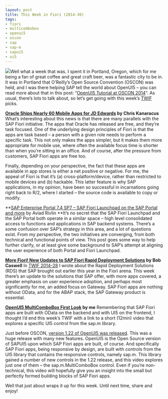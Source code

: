 ```yaml
---
layout: post
title: This Week in Fiori (2014-30)
tags:
- fiori
- multicombobox
- openui5
- oscon
- sap
- sap-m
- sapui5
- ui5
---
```



![](https://lh3.googleusercontent.com/-8Hsq77ogdog/U8sByTTcXDI/AAAAAAAAT6c/kJpV3R-Z_cg/w694-h1232-no/20140719_164212.jpg)Well what a week that was. I spent it in Portland, Oregon, which for me being a fan of great coffee and great craft beer, was a fantastic city to be in. It was in Portland that O’Reilly’s Open Source Convention (OSCON) was held, and I was there helping SAP tell the world about OpenUI5 – you can read more about that in this post: “[OpenUI5 Tutorial at OSCON 2014](/2014/07/22/openui5-tutorial-at-oscon-2014/)“. As usual, there’s lots to talk about, so let’s get going with this week’s [TWIF](/category/twif/) picks.

**[Oracle Ships Nearly 60 Mobile Apps for JD Edwards](http://www.computerworld.com/s/article/9249924/Oracle_ships_nearly_60_mobile_apps_for_JD_Edwards) by Chris Kanaracus**
 What’s interesting about this news is that there are many parallels with the SAP Fiori initiative. The apps that Oracle has released are free, and they’re task focused. One of the underlying design principles of Fiori is that the apps are task based – a person with a given role needs to perform a specific task. This not only makes the apps simpler, but it makes them more appropriate for mobile use, where often the available focus time is shorter than when you’re sitting in an office. And of course, after the pressure from customers, SAP Fiori apps are free too.

Finally, depending on your perspective, the fact that these apps are available in app stores is either a net positive or negative. For me, the appeal of Fiori is that it’s (a) cross-platform/device, rather than restricted to mobile devices and (b) hackable. This latter feature is why SAP applications, in my opinion, have been so successful in incarnations going right back to R/2, where I started – the source code is available to copy or modify.

**[SAP Enterprise Portal 7.4 SP7 – SAP Fiori Launchpad on the SAP Portal and more](http://scn.sap.com/community/enterprise-portal/blog/2014/06/23/sap-enterprise-portal-74-sp7-sap-fiori-design-in-the-sap-enterprise-portal) by Aviad Rivlin
**It’s no secret that the SAP Fiori Launchpad and the SAP Portal both operate in a similar space – high level consolidated access to functions and applications in SAP backend systems. There’s a some confusion over SAP’s strategy in this area, and a lot of questions exist. From my perspective, the two initiatives are converging, from both technical and functional points of view. This post goes some way to help further clarify, or at least give some background to SAP’s attempt at aligning the user experience of both Portal and Fiori Launchpad.

**[More Fiori! New Updates to SAP Fiori Rapid Deployment Solutions](http://scn.sap.com/community/rapid-deployment/blog/2014/07/23/more-fiori-new-updates-to-sap-fiori-rapid-deployment-solutions) by Bob Caswell**
 In [TWIF 2014-28](/2014/07/09/this-week-in-fiori-2014-28/) I wrote about the Rapid Deployment Solutions (RDS) that SAP brought out earlier this year in the Fiori arena. This week there’s an update to the solutions that SAP offer, with more apps covered, a greater emphasis on user experience adoption, and perhaps most significantly for me, an added focus on Gateway. SAP Fiori apps are nothing without OData, and for the ABAP stack, the SAP Gateway product is essential.

**[OpenUI5 MultiComboBox First Look](https://www.youtube.com/watch?v=0UIyKoiZ-gE) by me**
 Remembering that SAP Fiori apps are built with OData on the backend and with UI5 on the frontend, I thought I’d end this week’s TWIF with a link to a short (12min) video that explores a specific UI5 control from the sap.m library.

Just before OSCON, [version 1.22 of OpenUI5 was released](http://openui5.tumblr.com/post/91942465212/new-release-openui5-1-22). This was a huge release with many new features. OpenUI5 is the Open Source version of SAPUI5 upon which SAP Fiori apps are built, of course. And specifically SAP Fiori apps, being responsive by design, are built with controls from the UI5 library that contains the responsive controls, namely sap.m. This library gained a number of new controls in the 1.22 release, and this video explores just one of them – the sap.m.MultiComboBox control. Even if you’re non-technical, this video will hopefully give you an insight into the small but perfectly formed building blocks of SAP Fiori apps.

Well that just about wraps it up for this week. Until next time, share and enjoy!


